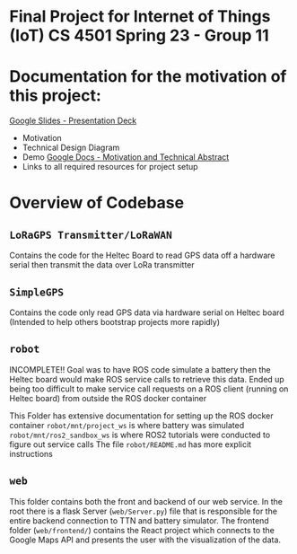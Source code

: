 # Final Project for Internet of Things (IoT) CS 4501 Spring 23 - Group 11

# Documentation for the motivation of this project:
[Google Slides - Presentation Deck](https://docs.google.com/presentation/d/1wdEMc5fuZC-7Zq7lYcGgHamXlNqLyQfKI4Hl6TadLBU/edit?usp=sharing)
- Motivation
- Technical Design Diagram
- Demo
[Google Docs - Motivation and Technical Abstract](https://docs.google.com/document/d/1cnuJvqSw01UkA69GmqIJAPXp1Xdtyoxjug-z762RAZE/edit?usp=sharing)
- Links to all required resources for project setup

# Overview of Codebase
## `LoRaGPS Transmitter/LoRaWAN`
Contains the code for the Heltec Board to read GPS data off a hardware serial then transmit the data over LoRa transmitter

## `SimpleGPS`
Contains the code only read GPS data via hardware serial on Heltec board
(Intended to help others bootstrap projects more rapidly)  

## `robot`
INCOMPLETE!!
Goal was to have ROS code simulate a battery then the Heltec board would make ROS service calls to retrieve this data. Ended up being too difficult to make service call requests on a ROS client (running on Heltec board) from outside the ROS docker container

This Folder has extensive documentation for setting up the ROS docker container
`robot/mnt/project_ws` is where battery was simulated
`robot/mnt/ros2_sandbox_ws` is where ROS2 tutorials were conducted to figure out service calls
The file `robot/README.md` has more explicit instructions

## `web`
This folder contains both the front and backend of our web service. In the root there is a flask Server (`web/Server.py`) file that is responsible for the entire backend connection to TTN and battery simulator. The frontend folder (`web/frontend/`)  contains the React project which connects to the Google Maps API and presents the user with the visualization of the data.
